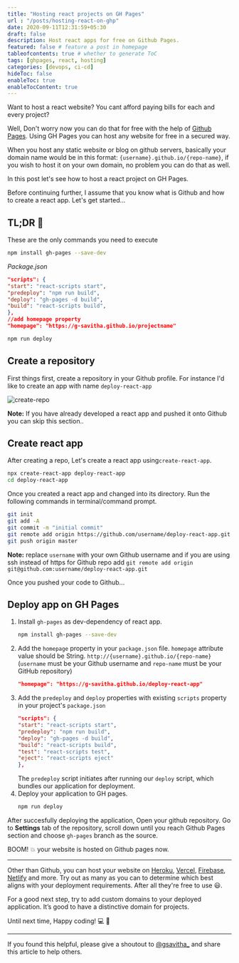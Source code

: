 ```yaml
---
title: "Hosting react projects on GH Pages"
url : "/posts/hosting-react-on-ghp"
date: 2020-09-11T12:31:59+05:30
draft: false
description: Host react apps for free on Github Pages.
featured: false # feature a post in homepage
tableofcontents: true # whether to generate ToC
tags: [ghpages, react, hosting]
categories: [devops, ci-cd]
hideToc: false
enableToc: true
enableTocContent: true
---
```


<!--  Start Typing... -->

Want to host a react website? You cant afford paying bills for each and every project?

Well, Don't worry now you can do that for free with the help of [Github Pages](https://pages.github.com/). Using GH Pages you can host any website for free in a secured way.

When you host any static website or blog on github servers, basically your domain name would be in this format: `{username}.github.io/{repo-name}`, if you wish to host it on your own domain, no problem you can do that as well.

In this post let's see how to host a react project on GH Pages.

Before continuing further, I assume that you know what is Github and how to create a react app. Let's get started...

## TL;DR :rocket:

These are the only commands you need to execute

```sh
npm install gh-pages --save-dev
```

_Package.json_

```json
"scripts": {
"start": "react-scripts start",
"predeploy": "npm run build",
"deploy": "gh-pages -d build",
"build": "react-scripts build",
},
//add homepage property
"homepage": "https://g-savitha.github.io/projectname"
```

```sh
npm run deploy
```

## Create a repository

First things first, create a repository in your Github profile. For instance I'd like to create an app with name `deploy-react-app`

![create-repo](https://i.imgur.com/EVPrPjZ.png)

**Note:** If you have already developed a react app and pushed it onto Github you can skip this section..

## Create react app

After creating a repo, Let's create a react app using`create-react-app`.

```sh
npx create-react-app deploy-react-app
cd deploy-react-app
```

Once you created a react app and changed into its directory. Run the following commands in terminal/command prompt.

```sh
git init
git add -A
git commit -m "initial commit"
git remote add origin https://github.com/username/deploy-react-app.git
git push origin master
```

**Note:** replace `username` with your own Github username and if you are using ssh instead of https for Github repo add `git remote add origin git@github.com:username/deploy-react-app.git`

Once you pushed your code to Github...

## Deploy app on GH Pages

1. Install `gh-pages` as dev-dependency of react app.
   ```sh
   npm install gh-pages --save-dev
   ```
2. Add the `homepage` property in your `package.json` file. `homepage` attribute value should be String. `http://{username}.github.io/{repo-name}` (`username` must be your Github username and `repo-name` must be your GitHub repository)
   ```json
   "homepage": "https://g-savitha.github.io/deploy-react-app"
   ```
3. Add the `predeploy` and `deploy` properties with existing `scripts` property in your project's `package.json`
   ```json
   "scripts": {
   "start": "react-scripts start",
   "predeploy": "npm run build",
   "deploy": "gh-pages -d build",
   "build": "react-scripts build",
   "test": "react-scripts test",
   "eject": "react-scripts eject"
   },
   ```
   The `predeploy` script initiates after running our `deploy` script, which bundles our application for deployment.
4. Deploy your application to GH pages.
   ```sh
   npm run deploy
   ```

After succesfully deploying the application, Open your github repository. Go to **Settings** tab of the repository, scroll down until you reach Github Pages section and choose `gh-pages` branch as the source.

BOOM! :boom: your website is hosted on Github pages now.

---

Other than Github, you can host your website on [Heroku](), [Vercel](), [Firebase](), [Netlify]() and more. Try out as many as you can to determine which best aligns with your deployment requirements. After all they're free to use :smiley:.

For a good next step, try to add custom domains to your deployed application. It’s good to have a distinctive domain for projects.

Until next time, Happy coding! :computer: :tada:

---

If you found this helpful, please give a shoutout to [@gsavitha_](https://twitter.com/gsavitha_) and share this article to help others. 
